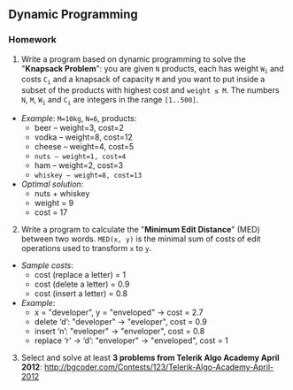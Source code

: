 ﻿## Dynamic Programming
### Homework
1. Write a program based on dynamic programming to solve the "**Knapsack Problem**": you are given `N` products, each has weight `W`<sub>`i`</sub> and costs `C`<sub>`i`</sub> and a knapsack of capacity `M` and you want to put inside a subset of the products with highest cost and `weight ≤ M`. The numbers `N`, `M`, `W`<sub>`i`</sub> and `C`<sub>`i`</sub> are integers in the range `[1..500]`.
  * _Example_: `M=10kg`, `N=6`, products:
      * beer – weight=3, cost=2
      * vodka – weight=8, cost=12
      * cheese – weight=4, cost=5
      * `nuts – weight=1, cost=4`
      * ham – weight=2, cost=3
      * `whiskey – weight=8, cost=13`
  * _Optimal solution_:
      * nuts + whiskey
      * weight = 9
      * cost = 17

2. Write a program to calculate the "**Minimum Edit Distance**" (MED) between two words. `MED(x, y)` is the minimal sum of costs of edit operations used to transform `x` to `y`.
  * _Sample costs_:
      * cost (replace a letter) = 1
      * cost (delete a letter) = 0.9
      * cost (insert a letter) = 0.8
  * _Example_:
      * x = "developer", y = "enveloped" &rarr; cost = 2.7 
      * delete ‘d’:  "developer" &rarr; "eveloper", cost = 0.9
      * insert ‘n’:  "eveloper" &rarr; "enveloper", cost = 0.8
      * replace ‘r’ &rarr; ‘d’:  "enveloper" &rarr; "enveloped", cost = 1

3. Select and solve at least **3 problems from Telerik Algo Academy April 2012**: http://bgcoder.com/Contests/123/Telerik-Algo-Academy-April-2012
